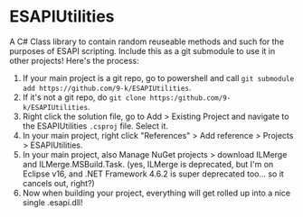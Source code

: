 # ESAPIUtilities

A C# Class library to contain random reuseable methods and such for the purposes of ESAPI scripting.
Include this as a git submodule to use it in other projects! Here's the process:
1. If your main project is a git repo, go to powershell and call `git submodule add https://github.com/9-k/ESAPIUtilities`.
2. If it's not a git repo, do `git clone https:/github.com/9-k/ESAPIUtilities`.
3. Right click the solution file, go to Add > Existing Project and navigate to the ESAPIUtilities `.csproj` file. Select it.
4. In your main project, right click "References" > Add reference > Projects > ESAPIUtilities.
5. In your main project, also Manage NuGet projects > download ILMerge and ILMerge.MSBuild.Task. (yes, ILMerge is deprecated, but I'm on Eclipse v16, and .NET Framework 4.6.2 is super deprecated too... so it cancels out, right?)
6. Now when building your project, everything will get rolled up into a nice single .esapi.dll!
